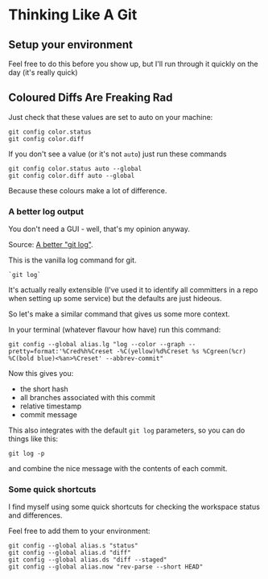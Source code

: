 # Thinking Like A Git

## Setup your environment

Feel free to do this before you show up, but I'll run through it quickly on the day (it's really quick)

## Coloured Diffs Are Freaking Rad

Just check that these values are set to auto on your machine:

    git config color.status
    git config color.diff

If you don't see a value (or it's not `auto`) just run these commands

    git config color.status auto --global
    git config color.diff auto --global

Because these colours make a lot of difference.

### A better log output 

You don't need a GUI - well, that's my opinion anyway.

Source: [A better "git log"](https://coderwall.com/p/euwpig).

This is the vanilla log command for git.

    `git log`

It's actually really extensible (I've used it to identify all committers in a repo when setting up some service) but the defaults are just hideous.

So let's make a similar command that gives us some more context.

In your terminal (whatever flavour how have) run this command:

    git config --global alias.lg "log --color --graph --pretty=format:'%Cred%h%Creset -%C(yellow)%d%Creset %s %Cgreen(%cr) %C(bold blue)<%an>%Creset' --abbrev-commit"

Now this gives you:

 - the short hash
 - all branches associated with this commit
 - relative timestamp
 - commit message

This also integrates with the default `git log` parameters, so you can do things like this:

    git log -p

and combine the nice message with the contents of each commit.

### Some quick shortcuts

I find myself using some quick shortcuts for checking the workspace status and differences.

Feel free to add them to your environment:

    git config --global alias.s "status"
    git config --global alias.d "diff"
    git config --global alias.ds "diff --staged"
    git config --global alias.now "rev-parse --short HEAD"

